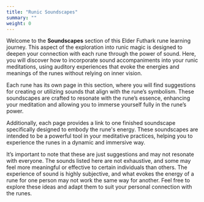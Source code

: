 ```yaml
---
title: "Runic Soundscapes"
summary: ""
weight: 0
---
```


Welcome to the **Soundscapes** section of this Elder Futhark rune learning journey. This aspect of the exploration into runic magic is designed to deepen your connection with each rune through the power of sound. Here, you will discover how to incorporate sound accompaniments into your runic meditations, using auditory experiences that evoke the energies and meanings of the runes without relying on inner vision.

Each rune has its own page in this section, where you will find suggestions for creating or utilizing sounds that align with the rune’s symbolism. These soundscapes are crafted to resonate with the rune’s essence, enhancing your meditation and allowing you to immerse yourself fully in the rune’s power.

Additionally, each page provides a link to one finished soundscape specifically designed to embody the rune's energy. These soundscapes are intended to be a powerful tool in your meditative practices, helping you to experience the runes in a dynamic and immersive way.

It’s important to note that these are just suggestions and may not resonate with everyone. The sounds listed here are not exhaustive, and some may feel more meaningful or effective to certain individuals than others. The experience of sound is highly subjective, and what evokes the energy of a rune for one person may not work the same way for another. Feel free to explore these ideas and adapt them to suit your personal connection with the runes.
